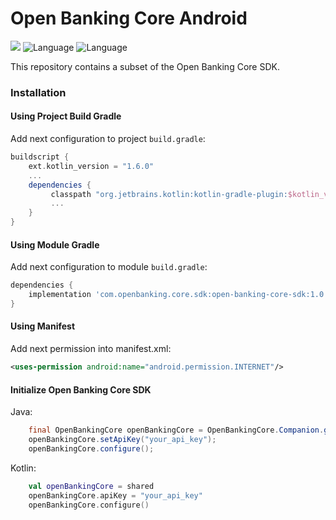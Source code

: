 # Open Banking Core Android

![](https://img.shields.io/badge/minSDK-24+-blue.svg) ![Language](https://img.shields.io/badge/Language-Java-orange.svg) ![Language](https://img.shields.io/badge/Language-Kotlin-purple.svg)

This repository contains a subset of the Open Banking Core SDK.

### Installation

#### Using Project Build Gradle

Add next configuration to project `build.gradle`:

```build.gradle
buildscript {  
    ext.kotlin_version = "1.6.0"  
    ...  
    dependencies {  
         classpath "org.jetbrains.kotlin:kotlin-gradle-plugin:$kotlin_version"  
         ...  
    }  
}  
```

#### Using Module Gradle

Add next configuration to module `build.gradle`:

```build.gradle
dependencies {   
    implementation 'com.openbanking.core.sdk:open-banking-core-sdk:1.0.0'
}  
```

#### Using Manifest

Add next permission into manifest.xml:

```xml
<uses-permission android:name="android.permission.INTERNET"/>      
```

#### Initialize Open Banking Core SDK

Java:

```java
    final OpenBankingCore openBankingCore = OpenBankingCore.Companion.getShared();
    openBankingCore.setApiKey("your_api_key");
    openBankingCore.configure();
```

Kotlin:

```kotlin
    val openBankingCore = shared
    openBankingCore.apiKey = "your_api_key"
    openBankingCore.configure()
```
